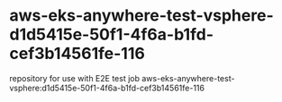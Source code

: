 # aws-eks-anywhere-test-vsphere-d1d5415e-50f1-4f6a-b1fd-cef3b14561fe-116
repository for use with E2E test job aws-eks-anywhere-test-vsphere:d1d5415e-50f1-4f6a-b1fd-cef3b14561fe-116
